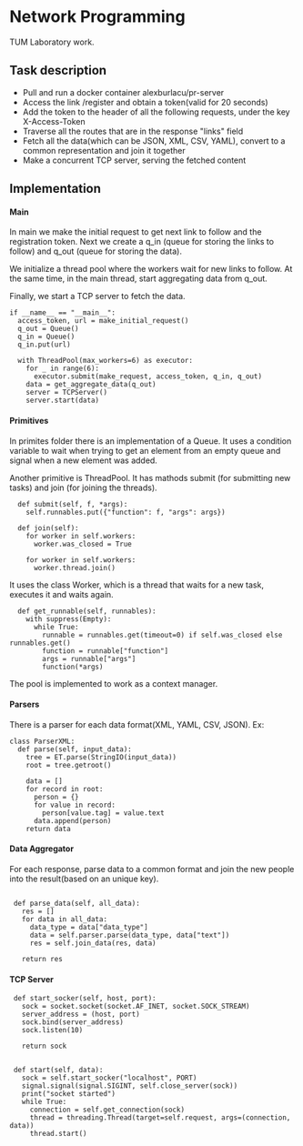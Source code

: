 # Network Programming

TUM Laboratory work.

## Task description
* Pull and run a docker container alexburlacu/pr-server
* Access the link /register and obtain a token(valid for 20 seconds)
* Add the token to the header of all the following requests, under the key X-Access-Token
* Traverse all the routes that are in the response "links" field
* Fetch all the data(which can be JSON, XML, CSV, YAML), convert to a common representation and join it together
* Make a concurrent TCP server, serving the fetched content

## Implementation


#### Main
In main we make the initial request to get next link to follow and the registration token. Next we create a q_in (queue for storing the links to follow) and q_out 
(queue for storing the data). 

We initialize a thread pool where the workers wait for new links to follow.
At the same time, in the main thread, start aggregating data from q_out.

Finally, we start a TCP server to fetch the data.

```
if __name__ == "__main__":
  access_token, url = make_initial_request()
  q_out = Queue()
  q_in = Queue()
  q_in.put(url)

  with ThreadPool(max_workers=6) as executor:
    for _ in range(6):
      executor.submit(make_request, access_token, q_in, q_out)
    data = get_aggregate_data(q_out)
    server = TCPServer()
    server.start(data)
```

#### Primitives

In primites folder there is an implementation of a Queue. It uses a condition variable to wait when trying to get an element from an empty queue and 
signal when a new element was added.

Another primitive is ThreadPool. It has mathods submit (for submitting new tasks) and join (for joining the threads).
```
  def submit(self, f, *args):
    self.runnables.put({"function": f, "args": args})

  def join(self):
    for worker in self.workers:
      worker.was_closed = True

    for worker in self.workers:
      worker.thread.join()
```
It uses the class Worker, which is a thread that waits for a new task, executes it and waits again.

```
  def get_runnable(self, runnables):
    with suppress(Empty):
      while True:
        runnable = runnables.get(timeout=0) if self.was_closed else runnables.get()
        function = runnable["function"]
        args = runnable["args"]
        function(*args)
```

The pool is implemented to work as a context manager.

#### Parsers
There is a parser for each data format(XML, YAML, CSV, JSON). Ex: 

```
class ParserXML:
  def parse(self, input_data):
    tree = ET.parse(StringIO(input_data))
    root = tree.getroot()

    data = []
    for record in root:
      person = {}
      for value in record:
        person[value.tag] = value.text
      data.append(person)
    return data
```

 #### Data Aggregator
 For each response, parse data to a common format and join the new people into the result(based on an unique key).
 
 ```
 
  def parse_data(self, all_data):
    res = []
    for data in all_data:
      data_type = data["data_type"]
      data = self.parser.parse(data_type, data["text"])
      res = self.join_data(res, data)

    return res

 ```
 
 #### TCP Server
 
 ```
  def start_socker(self, host, port):
    sock = socket.socket(socket.AF_INET, socket.SOCK_STREAM)
    server_address = (host, port)
    sock.bind(server_address)
    sock.listen(10)

    return sock
    
    
  def start(self, data):
    sock = self.start_socker("localhost", PORT)
    signal.signal(signal.SIGINT, self.close_server(sock))
    print("socket started")
    while True:
      connection = self.get_connection(sock)
      thread = threading.Thread(target=self.request, args=(connection, data))
      thread.start()

```
 
 
 
 
 
 
 
 
 
 
 
 
 
 
